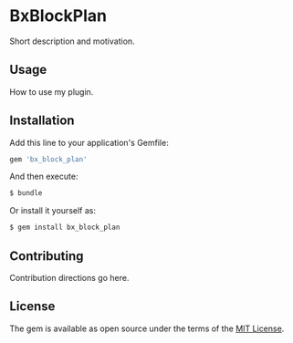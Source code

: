 # BxBlockPlan
Short description and motivation.

## Usage
How to use my plugin.

## Installation
Add this line to your application's Gemfile:

```ruby
gem 'bx_block_plan'
```

And then execute:
```bash
$ bundle
```

Or install it yourself as:
```bash
$ gem install bx_block_plan
```

## Contributing
Contribution directions go here.

## License
The gem is available as open source under the terms of the [MIT License](https://opensource.org/licenses/MIT).
